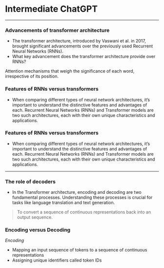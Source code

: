 # Intermediate ChatGPT
---
### Advancements of transformer architecture
* The transformer architecture, introduced by Vaswani et al. in 2017, brought significant advancements over the previously used Recurrent Neural Networks (RNNs).
* What key advancement does the transformer architecture provide over RNNs?

Attention mechanisms that weigh the significance of each word, irrespective of its position.
### Features of RNNs versus transformers
* When comparing different types of neural network architectures, it’s important to understand the distinctive features and advantages of each. Recurrent Neural Networks (RNNs) and Transformer models are two such architectures, each with their own unique characteristics and applications.

### Features of RNNs versus transformers
* When comparing different types of neural network architectures, it’s important to understand the distinctive features and advantages of each. Recurrent Neural Networks (RNNs) and Transformer models are two such architectures, each with their own unique characteristics and applications.
---
### The role of decoders
* In the Transformer architecture, encoding and decoding are two fundamental processes. Understanding these processes is crucial for tasks like language translation and text generation.
> To convert a sequence of continuous representations back into an output sequence.

### Encoding versus Decoding
*Encoding*
- Mapping an input sequence of tokens to a sequence of continuous representations
- Assigning unique identifiers called token IDs

